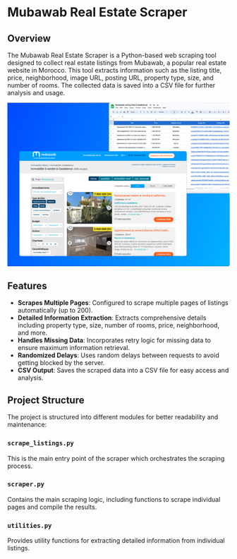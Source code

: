 # Mubawab Real Estate Scraper

## Overview

The Mubawab Real Estate Scraper is a Python-based web scraping tool designed to collect real estate listings from Mubawab, a popular real estate website in Morocco. This tool extracts information such as the listing title, price, neighborhood, image URL, posting URL, property type, size, and number of rooms. The collected data is saved into a CSV file for further analysis and usage.

<img src="featured_img.png" alt="Mubawab Scraper" width="850"/>

## Features

- **Scrapes Multiple Pages**: Configured to scrape multiple pages of listings automatically (up to 200).
- **Detailed Information Extraction**: Extracts comprehensive details including property type, size, number of rooms, price, neighborhood, and more.
- **Handles Missing Data**: Incorporates retry logic for missing data to ensure maximum information retrieval.
- **Randomized Delays**: Uses random delays between requests to avoid getting blocked by the server.
- **CSV Output**: Saves the scraped data into a CSV file for easy access and analysis.

## Project Structure

The project is structured into different modules for better readability and maintenance:

### `scrape_listings.py`

This is the main entry point of the scraper which orchestrates the scraping process.

### `scraper.py`

Contains the main scraping logic, including functions to scrape individual pages and compile the results.

### `utilities.py`

Provides utility functions for extracting detailed information from individual listings.


